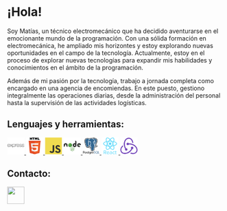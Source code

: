 # ¡Hola!
Soy Matías, un técnico electromecánico que ha decidido aventurarse en el emocionante mundo de la programación. Con una sólida formación en electromecánica, he ampliado mis horizontes y estoy explorando nuevas oportunidades en el campo de la tecnología. Actualmente, estoy en el proceso de explorar nuevas tecnologías para expandir mis habilidades y conocimientos en el ámbito de la programación. 

<p>Además de mi pasión por la tecnología, trabajo a jornada completa como encargado en una agencia de encomiendas. En este puesto, gestiono integralmente las operaciones diarias, desde la administración del personal hasta la supervisión de las actividades logísticas.</p>


## Lenguajes y herramientas:
<p align="left"> 
<a href="https://expressjs.com" target="_blank" rel="noreferrer"> <img src="https://raw.githubusercontent.com/devicons/devicon/master/icons/express/express-original-wordmark.svg" alt="express" width="40" height="40"/> </a> 
<a href="https://www.w3.org/html/" target="_blank" rel="noreferrer"> <img src="https://raw.githubusercontent.com/devicons/devicon/master/icons/html5/html5-original-wordmark.svg" alt="html5" width="40" height="40"/> </a> 
<a href="https://developer.mozilla.org/en-US/docs/Web/JavaScript" target="_blank" rel="noreferrer"> <img src="https://raw.githubusercontent.com/devicons/devicon/master/icons/javascript/javascript-original.svg" alt="javascript" width="40" height="40"/> </a> 
<a href="https://nodejs.org" target="_blank" rel="noreferrer"> <img src="https://raw.githubusercontent.com/devicons/devicon/master/icons/nodejs/nodejs-original-wordmark.svg" alt="nodejs" width="40" height="40"/> </a> 
<a href="https://www.postgresql.org" target="_blank" rel="noreferrer"> <img src="https://raw.githubusercontent.com/devicons/devicon/master/icons/postgresql/postgresql-original-wordmark.svg" alt="postgresql" width="40" height="40"/> </a> 
<a href="https://reactjs.org/" target="_blank" rel="noreferrer"> <img src="https://raw.githubusercontent.com/devicons/devicon/master/icons/react/react-original-wordmark.svg" alt="react" width="40" height="40"/> </a> 
<a href="https://redux.js.org" target="_blank" rel="noreferrer"> <img src="https://raw.githubusercontent.com/devicons/devicon/master/icons/redux/redux-original.svg" alt="redux" width="40" height="40"/> </a> </p>

## Contacto:
<a href = "https://www.linkedin.com/in/matiasadrmaid/"> <img src= "https://github.com/AMMatia/AMMatia/assets/119637768/e0a4d9e2-61dc-49f9-88f1-963f640ed955" width = "40" height = "40"></a>


